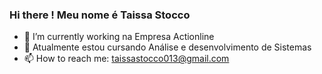 ### Hi there ! Meu nome é Taissa Stocco 

- 🔭 I’m currently working na Empresa Actionline
- 🌱 Atualmente estou cursando Análise e desenvolvimento de Sistemas
- 📫 How to reach me:  taissastocco013@gmail.com

